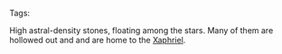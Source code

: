 Tags: 

High astral-density stones, floating among the stars. Many of them are hollowed out and and are home to the [Xaphriel](Xaphriel).